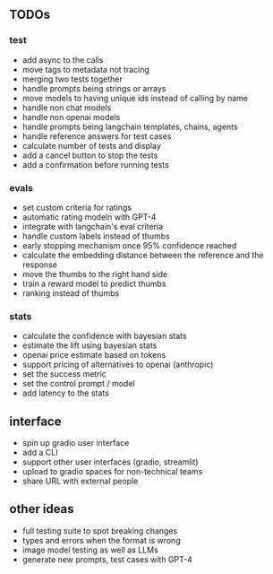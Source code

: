 ## TODOs

### test
- add async to the calls
- move tags to metadata not tracing
- merging two tests together
- handle prompts being strings or arrays
- move models to having unique ids instead of calling by name
- handle non chat models
- handle non openai models
- handle prompts being langchain templates, chains, agents
- handle reference answers for test cases
- calculate number of tests and display
- add a cancel button to stop the tests
- add a confirmation before running tests

### evals
- set custom criteria for ratings
- automatic rating modeln with GPT-4
- integrate with langchain's eval criteria
- handle custom labels instead of thumbs
- early stopping mechanism once 95% confidence reached
- calculate the embedding distance between the reference and the response
- move the thumbs to the right hand side
- train a reward model to predict thumbs
- ranking instead of thumbs

### stats
- calculate the confidence with bayesian stats
- estimate the lift using bayesian stats
- openai price estimate based on tokens
- support pricing of alternatives to openai (anthropic)
- set the success metric
- set the control prompt / model
- add latency to the stats

## interface
- spin up gradio user interface
- add a CLI
- support other user interfaces (gradio, streamlit)
- upload to gradio spaces for non-technical teams
- share URL with external people

## other ideas
- full testing suite to spot breaking changes
- types and errors when the format is wrong
- image model testing as well as LLMs
- generate new prompts, test cases with GPT-4
